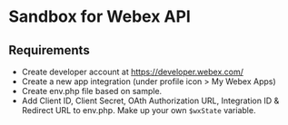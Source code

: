 # Sandbox for Webex API
## Requirements
* Create developer account at https://developer.webex.com/
* Create a new app integration (under profile icon > My Webex Apps)
* Create env.php file based on sample.
* Add Client ID, Client Secret, OAth Authorization URL, Integration ID & Redirect URL to env.php. Make up your own `$wxState` variable.
